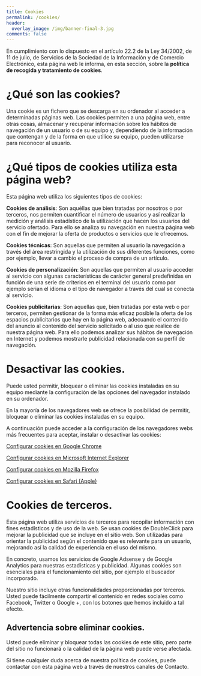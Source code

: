 ```yaml
---
title: Cookies
permalink: /cookies/
header:
  overlay_image: /img/banner-final-3.jpg
comments: false
---
```


En cumplimiento con lo dispuesto en el artículo 22.2 de la Ley 34/2002, de 11 de julio, de Servicios de la Sociedad de la Información y de Comercio Electrónico, esta página web le informa, en esta sección, sobre la **política de recogida y tratamiento de cookies**.

# ¿Qué son las cookies?

Una cookie es un fichero que se descarga en su ordenador al acceder a determinadas páginas web. Las cookies permiten a una página web, entre otras cosas, almacenar y recuperar información sobre los hábitos de navegación de un usuario o de su equipo y, dependiendo de la información que contengan y de la forma en que utilice su equipo, pueden utilizarse para reconocer al usuario. 

# ¿Qué tipos de cookies utiliza esta página web?

Esta página web utiliza los siguientes tipos de cookies:

**__Cookies de análisis__**: Son aquéllas que bien tratadas por nosotros o por terceros, nos permiten cuantificar el número de usuarios y así realizar la medición y análisis estadístico de la utilización que hacen los usuarios del servicio ofertado. Para ello se analiza su navegación en nuestra página web con el fin de mejorar la oferta de productos o servicios que le ofrecemos.

**__Cookies técnicas__**: Son aquellas que permiten al usuario la navegación a través del área restringida y la utilización de sus diferentes funciones, como por ejemplo, llevar a cambio el proceso de compra de un artículo.

**__Cookies de personalización__**: Son aquellas que permiten al usuario acceder al servicio con algunas características de carácter general predefinidas en función de una serie de criterios en el terminal del usuario como por ejemplo serian el idioma o el tipo de navegador a través del cual se conecta al servicio.

**__Cookies publicitarias__**: Son aquellas que, bien tratadas por esta web o por terceros, permiten gestionar de la forma más eficaz posible la oferta de los espacios publicitarios que hay en la página web, adecuando el contenido del anuncio al contenido del servicio solicitado o al uso que realice de nuestra página web. Para ello podemos analizar sus hábitos de navegación en Internet y podemos mostrarle publicidad relacionada con su perfil de navegación.

# Desactivar las cookies.

Puede usted permitir, bloquear o eliminar las cookies instaladas en su equipo mediante la configuración de las opciones del navegador instalado en su ordenador.

En la mayoría de los navegadores web se ofrece la posibilidad de permitir, bloquear o eliminar las cookies instaladas en su equipo.

A continuación puede acceder a la configuración de los navegadores webs más frecuentes para aceptar, instalar o desactivar las cookies:

[Configurar cookies en Google Chrome](https://support.google.com/chrome/answer/95647?hl=es)

[Configurar cookies en Microsoft Internet Explorer](http://windows.microsoft.com/es-es/windows7/how-to-manage-cookies-in-internet-explorer-9)

[Configurar cookies en Mozilla Firefox](https://support.mozilla.org/es/kb/habilitar-y-deshabilitar-cookies-sitios-web-rastrear-preferencias?redirectlocale=es&redirectslug=habilitar-y-deshabilitar-cookies-que-los-sitios-we)

[Configurar cookies en Safari (Apple)](https://support.apple.com/es-es/HT201265)

# Cookies de terceros.

Esta página web utiliza servicios de terceros para recopilar información con fines estadísticos y de uso de la web. Se usan cookies de DoubleClick para mejorar la publicidad que se incluye en el sitio web. Son utilizadas para orientar la publicidad según el contenido que es relevante para un usuario, mejorando así la calidad de experiencia en el uso del mismo.

En concreto, usamos los servicios de Google Adsense y de Google Analytics para nuestras estadísticas y publicidad. Algunas cookies son esenciales para el funcionamiento del sitio, por ejemplo el buscador incorporado.

Nuestro sitio incluye otras funcionalidades proporcionadas por terceros. Usted puede fácilmente compartir el contenido en redes sociales como Facebook, Twitter o Google +, con los botones que hemos incluido a tal efecto.

## Advertencia sobre eliminar cookies.

Usted puede eliminar y bloquear todas las cookies de este sitio, pero parte del sitio no funcionará o la calidad de la página web puede verse afectada.

Si tiene cualquier duda acerca de nuestra política de cookies, puede contactar con esta página web a través de nuestros canales de Contacto.